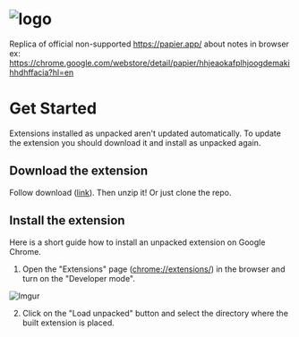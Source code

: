 # ![logo](https://papier.app/images/papier-logo.svg) 
Replica of official non-supported https://papier.app/ about notes in browser
ex: https://chrome.google.com/webstore/detail/papier/hhjeaokafplhjoogdemakihhdhffacia?hl=en 

# Get Started

Extensions installed as unpacked aren't updated automatically. To update the extension you should download it and install as unpacked again.

## Download the extension

Follow download ([link](https://github.com/pashkatrick/Papier/archive/main.zip)). Then unzip it! Or just clone the repo.

## Install the extension

Here is a short guide how to install an unpacked extension on Google Chrome.

1. Open the "Extensions" page ([chrome://extensions/](chrome://extensions/)) in the browser and turn on the "Developer mode".

![Imgur](https://i.imgur.com/xdchdQa.png)

2. Click on the "Load unpacked" button and select the directory where the built extension is placed.

[get-builds]: https://github.com/web-scrobbler/web-scrobbler/wiki/How-to-get-builds

